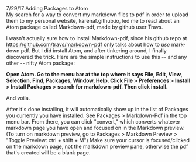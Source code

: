 7/29/17 Adding Packages to Atom 
<br> 
My search for a way to convert my markdown files to pdf in order to upload them to my personal website, karenaf.github.io, led me to read about an Atom package called Markdown-pdf, made by github user Travs. 

I wasn't actually sure how to install Markdown-pdf, since his github repo at https://github.com/travs/markdown-pdf only talks about how to _use_ mark-down pdf. But I did install Atom, and after tinkering around, I finally discovered the trick. Here are the simple instructions to use this -- and any other -- nifty Atom package: 

**Open Atom. Go to the menu bar at the top where it says File, Edit, View, Selection, Find, Packages, Window, Help. Click File > Preferences > Install > Install Packages > search for markdown-pdf. Then click install.**

And voila. 

After it's done installing, it will automatically show up in the list of Packages you currently you have installed. See Packages > Markdown-Pdf in the top menu bar. From there, you can click "convert," which converts whatever markdown page you have open and focused on in the Markdown preview. (To turn on markdown preview, go to Packages > Markdown Preview > "Toggle Preview: ctrl + shift + M") 
Make sure your cursor is focused/clicked on the markdown page, not the markdown preview pane, otherwise the pdf that's created will be a blank page.